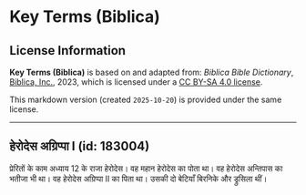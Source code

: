 # Key Terms (Biblica)

## License Information

**Key Terms (Biblica)** is based on and adapted from: _Biblica Bible Dictionary_, [Biblica, Inc.](https://www.biblica.com/), 2023, which is licensed under a [CC BY-SA 4.0 license](https://creativecommons.org/licenses/by-sa/4.0/legalcode.en).

This markdown version (created `2025-10-20`) is provided under the same license.



--------------------------------

## हेरोदेस अग्रिप्पा I (id: 183004)

प्रेरितों के काम अध्याय 12 के राजा हेरोदेस। वह महान हेरोदेस का पोता था। वह हेरोदेस अन्तिपास का भतीजा भी था। वह हेरोदेस अग्रिप्पा II का पिता था। उसकी दो बेटियाँ बिरनिके और ड्रुसिला थीं।


